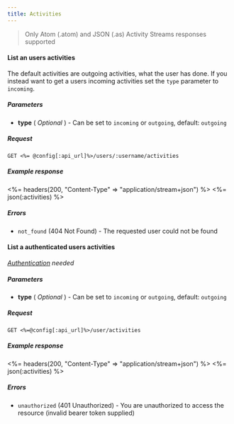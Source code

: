 ```yaml
---
title: Activities
---
```


> Only Atom (.atom) and JSON (.as) Activity Streams responses supported

#### List an users activities

The default activities are outgoing activities, what the user has done.
If you instead want to get a users incoming activities set the `type`
parameter to `incoming`.

##### Parameters

* **type** ( _Optional_ ) - Can be set to `incoming` or `outgoing`, default: `outgoing`

##### Request

```
GET <%= @config[:api_url]%>/users/:username/activities
```

##### Example response

<%= headers(200, "Content-Type" => "application/stream+json") %>
<%= json(:activities) %>

##### Errors

* `not_found` (404 Not Found) - The requested user could not be found

#### List a authenticated users activities

*[Authentication](#authenticated_call) needed*

##### Parameters

* **type** ( _Optional_ ) - Can be set to `incoming` or `outgoing`, default: `outgoing`

##### Request

```
GET <%=@config[:api_url]%>/user/activities
```

##### Example response

<%= headers(200, "Content-Type" => "application/stream+json") %>
<%= json(:activities) %>

##### Errors

* `unauthorized` (401 Unauthorized) - You are unauthorized to access the resource (invalid bearer token supplied)
